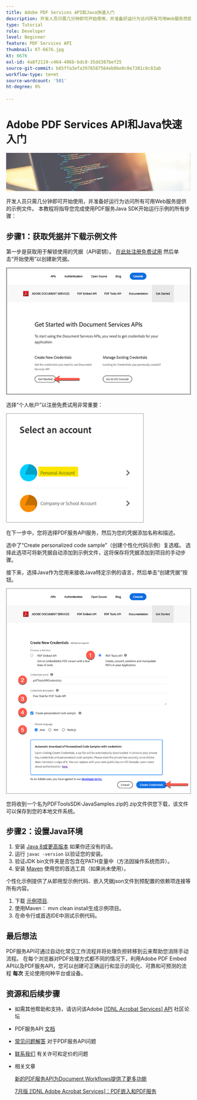 ```yaml
---
title: Adobe PDF Services API和Java快速入门
description: 开发人员只需几分钟即可开始使用，并准备好运行为访问所有可用Web服务而提供的示例文件
type: Tutorial
role: Developer
level: Beginner
feature: PDF Services API
thumbnail: KT-6676.jpg
kt: 6676
exl-id: 4a8f2119-c464-496b-bdc8-35dd387bef25
source-git-commit: b65ffa3efa3978587564eb0be0c0e7381c8c83ab
workflow-type: tm+mt
source-wordcount: '501'
ht-degree: 0%

---
```


# Adobe PDF Services API和Java快速入门

![创建PDF主页横幅](assets/GettingStartedJava_hero.jpg)

开发人员只需几分钟即可开始使用，并准备好运行为访问所有可用Web服务提供的示例文件。 本教程将指导您完成使用PDF服务Java SDK开始运行示例的所有步骤：

## 步骤1：获取凭据并下载示例文件

第一步是获取用于解锁使用的凭据（API密钥）。 [在此处注册免费试用](https://www.adobe.io/apis/documentcloud/dcsdk/gettingstarted.html) 然后单击“开始使用”以创建新凭据。

![步骤 1](assets/GettingStartedJava_step1.png)

选择“个人帐户”以注册免费试用非常重要：

![个人](assets/GettingStartedJava_personal.png)

在下一步中，您将选择PDF服务API服务，然后为您的凭据添加名称和描述。

选中了“Create personalized code sample”（创建个性化代码示例）复选框。 选择此选项可将新凭据自动添加到示例文件，这将保存将凭据添加到项目的手动步骤。

接下来，选择Java作为您用来接收Java特定示例的语言，然后单击“创建凭据”按钮。

![凭据](assets/GettingStartedJava_credentials.png)

您将收到一个名为PDFToolsSDK-JavaSamples.zip的.zip文件供您下载，该文件可以保存到您的本地文件系统。

## 步骤2：设置Java环境

1. 安装 [Java 8或更高版本](https://www.oracle.com/java/technologies/javase-downloads.html) 如果你还没有的话。
1. 运行 `javac -version` 以验证您的安装。
1. 验证JDK bin文件夹是否包含在PATH变量中（方法因操作系统而异）。
1. 安装 [Maven](https://maven.apache.org/install.html) 使用您的首选工具（如果尚未使用）。

个性化示例提供了从即用型示例代码、嵌入凭据json文件到预配置的依赖项连接等所有内容。

1. 下载 [示例项目](https://github.com/adobe/pdftools-java-sdk-samples).
1. 使用Maven： mvn clean install生成示例项目。
1. 在命令行或首选IDE中测试示例代码。

## 最后想法

PDF服务API可通过自动化常见工作流程并将处理负担转移到云来帮助您消除手动流程。 在每个浏览器对PDF处理方式都不同的情况下，利用Adobe PDF Embed API以及PDF服务API，您可以创建可正确运行和显示的简化、可靠和可预测的流程 **每次** 无论使用何种平台或设备。

## 资源和后续步骤

* 如需其他帮助和支持，请访问该Adobe [[!DNL Acrobat Services] API](https://community.adobe.com/t5/document-cloud-sdk/bd-p/Document-Cloud-SDK?page=1&amp;sort=latest_replies&amp;filter=all) 社区论坛

* PDF服务API [文档](https://www.adobe.com/go/pdftoolsapi_doc)

* [常见问题解答](https://community.adobe.com/t5/document-cloud-sdk/faq-for-document-services-pdf-tools-api/m-p/10726197) 对于PDF服务API问题

* [联系我们](https://www.adobe.com/go/pdftoolsapi_requestform) 有关许可和定价的问题

* 相关文章

  [新的PDF服务API为Document Workflows提供了更多功能](https://community.adobe.com/t5/document-services-apis/new-pdf-tools-api-brings-more-capabilities-for-document-services/m-p/11294170)

  [7月版 [!DNL Adobe Acrobat Services]：PDF嵌入和PDF服务](https://medium.com/adobetech/july-release-of-adobe-document-services-pdf-embed-and-pdf-tools-17211bf7776d)
